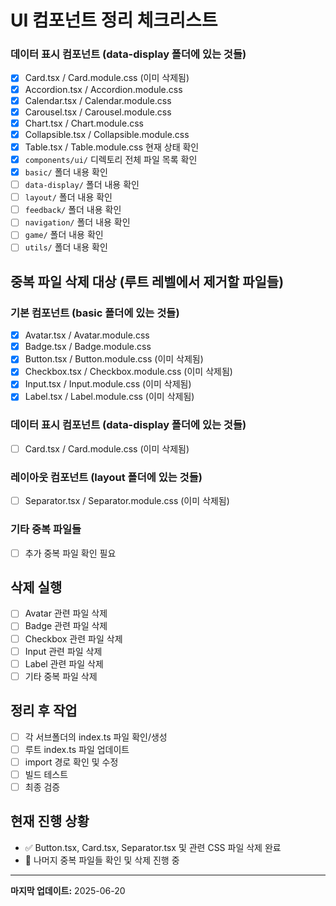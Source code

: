# UI 컴포넌트 정리 체크리스트

### 데이터 표시 컴포넌트 (data-display 폴더에 있는 것들)
- [x] Card.tsx / Card.module.css (이미 삭제됨)
- [x] Accordion.tsx / Accordion.module.css
- [x] Calendar.tsx / Calendar.module.css
- [x] Carousel.tsx / Carousel.module.css
- [x] Chart.tsx / Chart.module.css
- [x] Collapsible.tsx / Collapsible.module.css
- [x] Table.tsx / Table.module.css 현재 상태 확인
- [x] `components/ui/` 디렉토리 전체 파일 목록 확인
- [x] `basic/` 폴더 내용 확인
- [ ] `data-display/` 폴더 내용 확인
- [ ] `layout/` 폴더 내용 확인
- [ ] `feedback/` 폴더 내용 확인
- [ ] `navigation/` 폴더 내용 확인
- [ ] `game/` 폴더 내용 확인
- [ ] `utils/` 폴더 내용 확인

## 중복 파일 삭제 대상 (루트 레벨에서 제거할 파일들)

### 기본 컴포넌트 (basic 폴더에 있는 것들)
- [x] Avatar.tsx / Avatar.module.css
- [x] Badge.tsx / Badge.module.css
- [x] Button.tsx / Button.module.css (이미 삭제됨)
- [x] Checkbox.tsx / Checkbox.module.css (이미 삭제됨)
- [x] Input.tsx / Input.module.css (이미 삭제됨)
- [x] Label.tsx / Label.module.css (이미 삭제됨)

### 데이터 표시 컴포넌트 (data-display 폴더에 있는 것들)
- [ ] Card.tsx / Card.module.css (이미 삭제됨)

### 레이아웃 컴포넌트 (layout 폴더에 있는 것들)
- [ ] Separator.tsx / Separator.module.css (이미 삭제됨)

### 기타 중복 파일들
- [ ] 추가 중복 파일 확인 필요

## 삭제 실행
- [ ] Avatar 관련 파일 삭제
- [ ] Badge 관련 파일 삭제  
- [ ] Checkbox 관련 파일 삭제
- [ ] Input 관련 파일 삭제
- [ ] Label 관련 파일 삭제
- [ ] 기타 중복 파일 삭제

## 정리 후 작업
- [ ] 각 서브폴더의 index.ts 파일 확인/생성
- [ ] 루트 index.ts 파일 업데이트
- [ ] import 경로 확인 및 수정
- [ ] 빌드 테스트
- [ ] 최종 검증

## 현재 진행 상황
- ✅ Button.tsx, Card.tsx, Separator.tsx 및 관련 CSS 파일 삭제 완료
- 🔄 나머지 중복 파일들 확인 및 삭제 진행 중

---
**마지막 업데이트:** 2025-06-20
